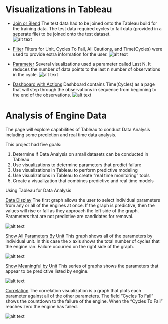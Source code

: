 # Visualizations in Tableau

* [Join or Blend](https://public.tableau.com/profile/steven.fischbach#!/vizhome/FinalProject-TestDataDashboardv2_0/StatusMonitor) The test data had to be joined onto the Tableau build for the training data. The test data required cycles to fail data (provided in a seperate file) to be joined onto the test dataset.  
![alt text](https://github.com/fischtank44/Engine_training_data/blob/master/Visualizations/images/Blend.JPG)

* [Filter](https://public.tableau.com/profile/steven.fischbach#!/vizhome/Finalproject-v2_0/PredictionChart?publish=yes) Filters for Unit, Cycles To Fail, All Cautions, and Time(Cycles) were used to provide extra information for the user. 
![alt text](https://github.com/fischtank44/Engine_training_data/blob/master/Visualizations/images/Filters%20lots%20of%20filters.JPG)

* [Parameter](https://public.tableau.com/profile/steven.fischbach#!/vizhome/Finalproject-v2_0/PredictionChart?publish=yes) Several visualizations used a parameter called Last N. It reduces the number of data points to the last n number of observations in the cycle. 
![alt text](https://github.com/fischtank44/Engine_training_data/blob/master/Visualizations/images/Parameter%20Last%20N.JPG)

* [Dashboard with Actions](https://public.tableau.com/profile/steven.fischbach#!/vizhome/Finalproject-v2_0/CautionsvsBigFormula?publish=yes) Dashboard contains Time(Cycles) as a page that will step through the observations in sequence from beginning to the end of the observations. 
![alt text](https://github.com/fischtank44/Engine_training_data/blob/master/Visualizations/images/Dashboard%20w-actions.JPG)



# Analysis of Engine Data
The page will explore capabilities of Tableau to conduct Data Analysis including some prediction and real time data analysis. 

This project had five goals:
1.	Determine if Data Analysis on small datasets can be conducted in Tableau
2.	Use visualizations to determine parameters that predict failure
3.	Use visualizations in Tableau to perform predictive modeling
4.	Use visualizations in Tableau to create “real time monitoring” tools
5.	Create a visualization that combines predictive and real time models


Using Tableau for Data Analysis

[Data Display](https://public.tableau.com/profile/steven.fischbach#!/vizhome/Finalproject-correlationonly/SuperDataDisplay?publish=yes) The first graph allows the user to select individual parameters from any or all of the engines at once. If the graph is predictive, then the values will rise or fall as they approach the left side of the graph. Parameters that are not predictive are candidates for removal.

![alt text](https://github.com/fischtank44/Engine_training_data/raw/master/Visualizations/images/All%20Engines%20T50%20LPT.JPG)

[Show All Parameters By Unit](https://public.tableau.com/profile/steven.fischbach#!/vizhome/Finalproject-correlationonly/ShowAllParametersByUnit?publish=yes) This graph shows all of the parameters by individual unit. In this case the x axis shows the total number of cycles that the engine ran. Failure occurred on the right side of the graph. 

![alt text](https://github.com/fischtank44/Engine_training_data/raw/master/Visualizations/images/Show%20All%20by%20Unit%20eng%2062.JPG )

[Show Meaningful by Unit](https://public.tableau.com/profile/steven.fischbach#!/vizhome/Finalproject-correlationonly/ShowMeaningfulbyUnit?publish=yes) This series of graphs shows the parameters that appear to be predictive listed by engine. 

![alt text]( https://github.com/fischtank44/Engine_training_data/raw/master/Visualizations/images/Show%20Meaningful%20by%20Unit%20eng%2062.JPG )

[Correlation](https://public.tableau.com/profile/steven.fischbach#!/vizhome/Finalproject-correlationonly/CorrelationChecker?publish=yes) The correlation visualization is a graph that plots each parameter against all of the other parameters. The field “Cycles To Fail” shows the countdown to the failure of the engine. When the “Cycles To Fail” reaches zero the engine has failed. 

![alt text](https://github.com/fischtank44/Engine_training_data/blob/master/Visualizations/images/Corr.JPG)
